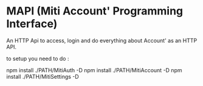 # MAPI (Miti Account' Programming Interface)

An HTTP Api to access, login and do everything about Account' as an HTTP API.

to setup you need to do :

npm install ./PATH/MitiAuth -D
npm install ./PATH/MitiAccount -D
npm install ./PATH/MitiSettings -D
